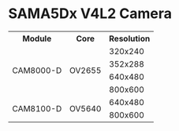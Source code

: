 # SAMA5Dx V4L2 Camera

<table>
 <tr>
  <th>Module</th>
  <th>Core</th>
  <th>Resolution</th>
 </tr>
 <tr>
  <td rowspan='4'>CAM8000-D</td>
  <td rowspan='4'>OV2655</td>
  <td>320x240</td>
 </tr>
 <tr>
  <td>352x288</td>
 </tr>
 <tr>
  <td>640x480</td>
 </tr>
 <tr>
  <td>800x600</td>
 </tr>
 <tr>
  <td rowspan='2'>CAM8100-D</td>
  <td rowspan='2'>OV5640</td>
  <td>640x480</td>
 </tr>
 <tr>
  <td>800x600</td>
 </tr>
</table>
